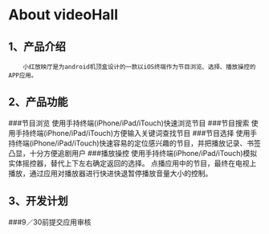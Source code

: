 About videoHall
==============

1、产品介绍
--------------
		小红放映厅是为android机顶盒设计的一款以iOS终端作为节目浏览、选择、播放操控的APP应用。

2、产品功能
--------------
###节目浏览
		使用手持终端(iPhone/iPad/iTouch)快速浏览节目
###节目搜索
		使用手持终端(iPhone/iPad/iTouch)方便输入关键词查找节目
###节目选择
		使用手持终端(iPhone/iPad/iTouch)快速容易的定位感兴趣的节目，并把播放记录、书签凸显，十分方便追剧用户
###播放操控
		使用手持终端(iPhone/iPad/iTouch)模拟实体摇控器，替代上下左右确定返回的选择。
		点播应用中的节目，最终在电视上播放，通过应用对播放器进行快进快退暂停播放音量大小的控制。

3、开发计划
-------------
###9／30前提交应用审核
